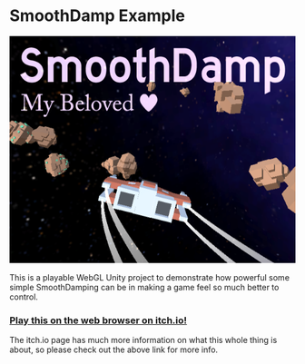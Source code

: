 # SmoothDamp Example
![](itchicon.png)

This is a playable WebGL Unity project to demonstrate how powerful some simple SmoothDamping can be in making a game feel so much better to control.

### [Play this on the web browser on itch.io!](https://why485.itch.io/smoothdamp-example)

The itch.io page has much more information on what this whole thing is about, so please check out the above link for more info.
